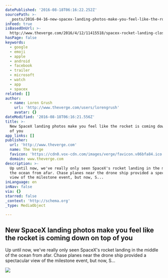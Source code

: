 ```yaml
---
datePublished: '2016-08-18T06:16:22.252Z'
sourcePath: >-
  _posts/2016-04-16-new-spacex-landing-photos-make-you-feel-like-the-rocket-is-c.md
inFeed: true
isBasedOnUrl: >-
  http://www.theverge.com/2016/4/12/11415518/spacex-rocket-landing-close-up-photos-falcon-9
hasPage: false
keywords:
  - google
  - emoji
  - apple
  - android
  - facebook
  - trailer
  - microsoft
  - watch
  - app
  - spacex
related: []
author:
  - name: Loren Grush
    url: 'http://www.theverge.com/users/lorengrush'
    avatar: {}
dateModified: '2016-08-18T06:16:21.556Z'
title: >-
  New SpaceX landing photos make you feel like the rocket is coming down on top
  of you
app_links: []
publisher:
  url: 'http://www.theverge.com'
  name: The Verge
  favicon: 'https://cdn0.vox-cdn.com/images/verge/favicon.v86bfa84.ico'
  domain: www.theverge.com
description: >-
  Up until now, we've really only seen SpaceX's rocket landing in the middle of
  the ocean from afar. Chase planes near the drone ship provided a spectacular
  view of the milestone event, but now, S...
inLanguage: en
inNav: false
via: {}
starred: false
_context: 'http://schema.org'
_type: MediaObject

---
```

<article style=""><h1>New SpaceX landing photos make you feel like the rocket is coming down on top of you</h1><p>Up until now, we've really only seen SpaceX's rocket landing in the middle of the ocean from afar. Chase planes near the drone ship provided a spectacular view of the milestone event, but now, S...</p><img src="https://cdn2.vox-cdn.com/thumbor/CUenWNCCVJ0LfRMR4c731Zy9b9E=/0x312:3000x2000/1600x900/cdn0.vox-cdn.com/uploads/chorus_image/image/49295137/25787998624_3ca213be1e_o.0.0.jpg" /></article>